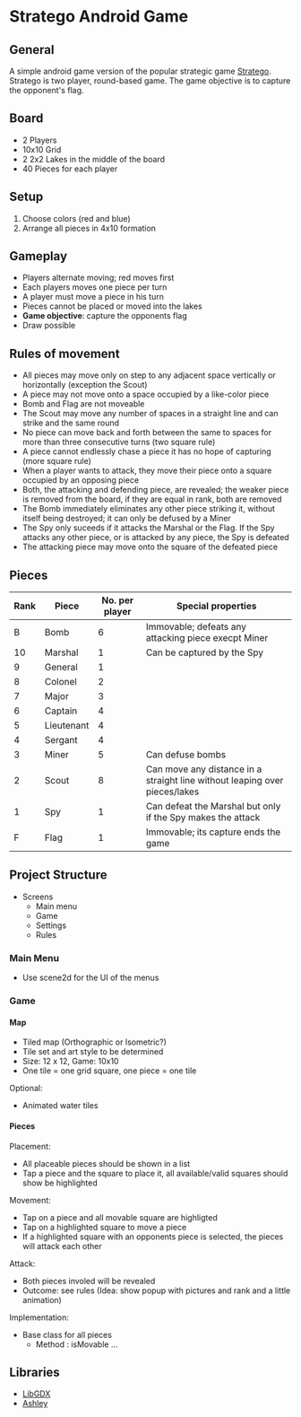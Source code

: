 # Stratego Android Game

## General

A simple android game version of the popular strategic game [Stratego](https://en.wikipedia.org/wiki/Stratego). Stratego is two player, round-based game. The game objective is to capture the opponent's flag.

## Board

- 2 Players
- 10x10 Grid
- 2 2x2 Lakes in the middle of the board
- 40 Pieces for each player

## Setup

1. Choose colors (red and blue)
2. Arrange all pieces in 4x10 formation

## Gameplay

- Players alternate moving; red moves first
- Each players moves one piece per turn
- A player must move a piece in his turn
- Pieces cannot be placed or moved into the lakes
- **Game objective**: capture the opponents flag  
- Draw possible

## Rules of movement

- All pieces may move only on step to any adjacent space vertically or horizontally (exception the Scout)
- A piece may not move onto a space occupied by a like-color piece
- Bomb and Flag are not moveable
- The Scout may move any number of spaces in a straight line and can strike and the same round
- No piece can move back and forth between the same to spaces for more than three consecutive turns (two square rule)
- A piece cannot endlessly chase a piece it has no hope of capturing  (more square rule)
- When a player wants to attack, they move their piece onto a square occupied by an opposing piece
- Both, the attacking and defending piece, are revealed; the weaker piece is removed from the board, if they are equal in rank, both are removed
- The Bomb immediately eliminates any other piece striking it, without itself being destroyed; it can only be defused by a Miner
- The Spy only suceeds if it attacks the Marshal or the Flag. If the Spy attacks any other piece, or is attacked by any piece, the Spy is defeated
- The attacking piece may move onto the square of the defeated piece

## Pieces

| Rank |    Piece    |  No. per player |                              Special properties                             |
|------|-------------|-----------------|-----------------------------------------------------------------------------|
| B    |  Bomb       |               6 |  Immovable; defeats any attacking piece execpt Miner                        |
| 10   |  Marshal    |               1 |  Can be captured by the Spy                                                 |
| 9    |  General    |               1 |                                                                             |
| 8    |  Colonel    |               2 |                                                                             |
| 7    |  Major      |               3 |                                                                             |
| 6    |  Captain    |               4 |                                                                             |
| 5    |  Lieutenant |               4 |                                                                             |
| 4    |  Sergant    |               4 |                                                                             |
| 3    |  Miner      |               5 |  Can defuse bombs                                                           |
| 2    |  Scout      |               8 |  Can move any distance in a straight line without leaping over pieces/lakes |
| 1    |  Spy        |               1 |  Can defeat the Marshal but only if the Spy makes the attack                |
| F    |  Flag       |               1 |  Immovable; its capture ends the game                                       |

## Project Structure

- Screens
  - Main menu
  - Game
  - Settings
  - Rules

### Main Menu
- Use scene2d for the UI of the menus

### Game
#### Map
- Tiled map (Orthographic or Isometric?)
- Tile set and art style to be determined
- Size: 12 x 12, Game: 10x10
- One tile = one grid square, one piece = one tile

Optional: 
- Animated water tiles

#### Pieces
Placement:
- All placeable pieces should be shown in a list
- Tap a piece and the square to place it, all available/valid squares should show be highlighted

Movement: 
- Tap on a piece and all movable square are highligted
- Tap on a highlighted square to move a piece
- If a highlighted square with an opponents piece is selected, the pieces will attack each other

Attack: 
- Both pieces involed will be revealed 
- Outcome: see rules
(Idea: show popup with pictures and rank and a little animation)

Implementation: 
- Base class for all pieces
  - Method : isMovable ...

## Libraries

- [LibGDX](https://github.com/libgdx/libgdx)
- [Ashley](https://github.com/libgdx/ashley)
